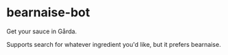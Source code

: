 # bearnaise-bot

Get your sauce in Gårda.

Supports search for whatever ingredient you'd like, but it prefers bearnaise.
